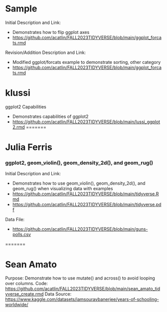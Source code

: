 # Sample
Initial Description and Link: 
* Demonstrates how to flip ggplot axes
* https://github.com/acatlin/FALL2023TIDYVERSE/blob/main/ggplot_forcats.rmd

Revision/Addition Description and Link:
* Modified ggplot/forcats example to demonstrate sorting, other category
* https://github.com/acatlin/FALL2023TIDYVERSE/blob/main/ggplot_forcats.rmd

# klussi
ggplot2 Capabilities
* Demonstrates capabilities of ggplot2
* https://github.com/acatlin/FALL2023TIDYVERSE/blob/main/lussi_ggplot2.rmd
=======

# Julia Ferris 
### ggplot2, geom_violin(), geom_density_2d(), and geom_rug()
Initial Description and Link: 
* Demonstrates how to use geom_violin(), geom_density_2d(), and geom_rug() when visualizing data with examples
* https://github.com/acatlin/FALL2023TIDYVERSE/blob/main/tidyverse.Rmd
* https://github.com/acatlin/FALL2023TIDYVERSE/blob/main/tidyverse.pdf

Data File:
* https://github.com/acatlin/FALL2023TIDYVERSE/blob/main/guns-polls.csv

=======

# Sean Amato
Purpose: Demonstrate how to use mutate() and across() to avoid looping over columns.
Code: https://github.com/acatlin/FALL2023TIDYVERSE/blob/main/sean_amato_tidyverse_create.rmd
Data Source: https://www.kaggle.com/datasets/iamsouravbanerjee/years-of-schooling-worldwide/
